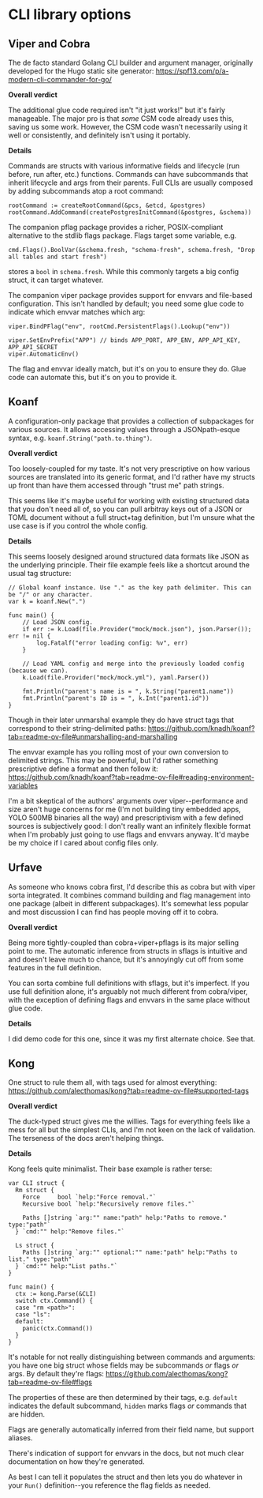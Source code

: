 # CLI library options

## Viper and Cobra

The de facto standard Golang CLI builder and argument manager, originally
developed for the Hugo static site generator: https://spf13.com/p/a-modern-cli-commander-for-go/

**Overall verdict**

The additional glue code required isn't "it just works!" but it's fairly
manageable. The major pro is that _some_ CSM code already uses this, saving us
some work. However, the CSM code wasn't necessarily using it well or
consistently, and definitely isn't using it portably.

**Details**

Commands are structs with various informative fields and lifecycle (run before,
run after, etc.) functions. Commands can have subcommands that inherit
lifecycle and args from their parents. Full CLIs are usually composed by adding
subcommands atop a root command:

```
rootCommand := createRootCommand(&pcs, &etcd, &postgres)
rootCommand.AddCommand(createPostgresInitCommand(&postgres, &schema))
```

The companion pflag package provides a richer, POSIX-compliant alternative to
the stdlib flags package. Flags target some variable, e.g.

```
cmd.Flags().BoolVar(&schema.fresh, "schema-fresh", schema.fresh, "Drop all tables and start fresh")
```
stores a `bool` in `schema.fresh`. While this commonly targets a big config
struct, it can target whatever.

The companion viper package provides support for envvars and file-based
configuration. This isn't handled by default; you need some glue code to
indicate which envvar matches which arg:

```
viper.BindPFlag("env", rootCmd.PersistentFlags().Lookup("env"))

viper.SetEnvPrefix("APP") // binds APP_PORT, APP_ENV, APP_API_KEY, APP_API_SECRET
viper.AutomaticEnv()
```

The flag and envvar ideally match, but it's on you to ensure they do. Glue code
can automate this, but it's on you to provide it.

## Koanf

A configuration-only package that provides a collection of subpackages for
various sources. It allows accessing values through a JSONpath-esque syntax,
e.g. `koanf.String("path.to.thing")`.

**Overall verdict**

Too loosely-coupled for my taste. It's not very prescriptive on how various
sources are translated into its generic format, and I'd rather have my structs
up front than have them accessed through "trust me" path strings.

This seems like it's maybe useful for working with existing structured data
that you don't need all of, so you can pull arbitray keys out of a JSON or TOML
document without a full struct+tag definition, but I'm unsure what the use case
is if you control the whole config.

**Details**

This seems loosely designed around structured data formats like JSON as the
underlying principle. Their file example feels like a shortcut around the usual
tag structure:

```
// Global koanf instance. Use "." as the key path delimiter. This can be "/" or any character.
var k = koanf.New(".")

func main() {
	// Load JSON config.
	if err := k.Load(file.Provider("mock/mock.json"), json.Parser()); err != nil {
		log.Fatalf("error loading config: %v", err)
	}

	// Load YAML config and merge into the previously loaded config (because we can).
	k.Load(file.Provider("mock/mock.yml"), yaml.Parser())

	fmt.Println("parent's name is = ", k.String("parent1.name"))
	fmt.Println("parent's ID is = ", k.Int("parent1.id"))
}
```

Though in their later unmarshal example they do have struct tags that
correspond to their string-delimited paths: https://github.com/knadh/koanf?tab=readme-ov-file#unmarshalling-and-marshalling

The envvar example has you rolling most of your own conversion to delimited
strings. This may be powerful, but I'd rather something prescriptive define a
format and then follow it: https://github.com/knadh/koanf?tab=readme-ov-file#reading-environment-variables

I'm a bit skeptical of the authors' arguments over viper--performance and size
aren't huge concerns for me (I'm not building tiny embedded apps, YOLO 500MB
binaries all the way) and prescriptivism with a few defined sources is
subjectively good: I don't really want an infinitely flexible format when I'm
probably just going to use flags and envvars anyway. It'd maybe be my choice if
I cared about config files only.

## Urfave

As someone who knows cobra first, I'd describe this as cobra but with viper
sorta integrated. It combines command building and flag management into one
package (albeit in different subpackages). It's somewhat less popular and most
discussion I can find has people moving off it to cobra.

**Overall verdict**

Being more tightly-coupled than cobra+viper+pflags is its major selling point
to me. The automatic inference from structs in sflags is intuitive and and
doesn't leave much to chance, but it's annoyingly cut off from some features in
the full definition.

You can sorta combine full definitions with sflags, but it's imperfect. If you
use full definition alone, it's arguably not much different from cobra/viper,
with the exception of defining flags and envvars in the same place without glue
code.

**Details**

I did demo code for this one, since it was my first alternate choice. See that.

## Kong

One struct to rule them all, with tags used for almost everything: https://github.com/alecthomas/kong?tab=readme-ov-file#supported-tags

**Overall verdict**

The duck-typed struct gives me the willies. Tags for everything feels like a
mess for all but the simplest CLIs, and I'm not keen on the lack of validation.
The terseness of the docs aren't helping things.

**Details**

Kong feels quite minimalist. Their base example is rather terse:

```
var CLI struct {
  Rm struct {
    Force     bool `help:"Force removal."`
    Recursive bool `help:"Recursively remove files."`

    Paths []string `arg:"" name:"path" help:"Paths to remove." type:"path"`
  } `cmd:"" help:"Remove files."`

  Ls struct {
    Paths []string `arg:"" optional:"" name:"path" help:"Paths to list." type:"path"`
  } `cmd:"" help:"List paths."`
}

func main() {
  ctx := kong.Parse(&CLI)
  switch ctx.Command() {
  case "rm <path>":
  case "ls":
  default:
    panic(ctx.Command())
  }
}
```

It's notable for not really distinguishing between commands and arguments: you
have one big struct whose fields may be subcommands _or_ flags _or_ args. By
default they're flags: https://github.com/alecthomas/kong?tab=readme-ov-file#flags

The properties of these are then determined by their tags, e.g. `default`
indicates the default subcommand, `hidden` marks flags _or_ commands that are
hidden.

Flags are generally automatically inferred from their field name, but support
aliases.

There's indication of support for envvars in the docs, but not much clear
documentation on how they're generated.

As best I can tell it populates the struct and then lets you do whatever in
your `Run()` definition--you reference the flag fields as needed.
